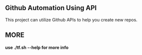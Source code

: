 ## Github Automation Using API

This project can utilize Github APIs to help you create new repos.

## MORE

#### use ./tf.sh --help for more info
